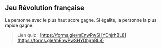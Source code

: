## Jeu Révolution française
La personne avec le plus haut score gagne. Si égalité, la personne la plus rapide gagne.
> Lien quiz : [https://forms.gle/mEnwPwSHYDhjrhBL8](https://forms.gle/mEnwPwSHYDhjrhBL8)
